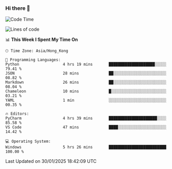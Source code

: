 ### Hi there 👋

<!--
**RoiexLee/RoiexLee** is a ✨ _special_ ✨ repository because its `README.md` (this file) appears on your GitHub profile.

Here are some ideas to get you started:

- 🔭 I’m currently working on ...
- 🌱 I’m currently learning ...
- 👯 I’m looking to collaborate on ...
- 🤔 I’m looking for help with ...
- 💬 Ask me about ...
- 📫 How to reach me: ...
- 😄 Pronouns: ...
- ⚡ Fun fact: ...
-->

<!--START_SECTION:waka-->
![Code Time](http://img.shields.io/badge/Code%20Time-1%2C065%20hrs%2023%20mins-blue)

![Lines of code](https://img.shields.io/badge/From%20Hello%20World%20I%27ve%20Written-42.5%20thousand%20lines%20of%20code-blue)

📊 **This Week I Spent My Time On** 

```text
🕑︎ Time Zone: Asia/Hong_Kong

💬 Programming Languages: 
Python                   4 hrs 19 mins       ████████████████████░░░░░   79.41 % 
JSON                     28 mins             ██░░░░░░░░░░░░░░░░░░░░░░░   08.82 % 
Markdown                 26 mins             ██░░░░░░░░░░░░░░░░░░░░░░░   08.04 % 
Chameleon                10 mins             █░░░░░░░░░░░░░░░░░░░░░░░░   03.21 % 
YAML                     1 min               ░░░░░░░░░░░░░░░░░░░░░░░░░   00.35 % 

🔥 Editors: 
PyCharm                  4 hrs 39 mins       █████████████████████░░░░   85.58 % 
VS Code                  47 mins             ████░░░░░░░░░░░░░░░░░░░░░   14.42 % 

💻 Operating System: 
Windows                  5 hrs 26 mins       █████████████████████████   100.00 % 
```


 Last Updated on 30/01/2025 18:42:09 UTC
<!--END_SECTION:waka-->

